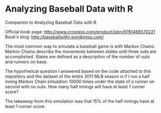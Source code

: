 # Analyzing Baseball Data with R

Companion to Analyzing Baseball Data with R.

Official book page: http://www.crcpress.com/product/isbn/9781466570221 Book's blog: http://baseballwithr.wordpress.com/

The most common way to simulate a baseball game is with Markov Chains. Markov Chains describe the movements between states until three outs are accomplished. States are defined as a description of the number of outs and runners on base.

The hypothetical question I answered based on the code attached to this repository and the dataset of the entire 2011 MLB season is if I run a half inning Markov Chain simulation 10000 times under the state of a runner on second with no outs. How many half innings will have at least 1 runner score? 

The takeaway from this simulation was that 15% of the half innings have at least 1 runner score.
